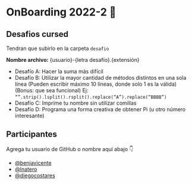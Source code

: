 # OnBoarding 2022-2 🚀

## Desafios cursed
Tendran que subirlo en la carpeta `desafio`

**Nombre archivo:** {usuario}-{letra desafío}.{extensión}

* Desafío A: Hacer la suma más difícil
* Desafío B: Utilizar la mayor cantidad de métodos distintos en una sola línea (Pueden escribir máximo 10 líneas, donde solo 1 es la válida)(Bonus: que sea funcional)
Ej: `“”.strip().lsplit().rsplit().replace(“A”).replace(“BBBB”)`
* Desafío C: Imprime tu nombre sin utilizar comillas
* Desafío D: Programa una forma creativa de obtener Pi (u otro número interesante)



## Participantes
Agrega tu usuario de GitHub o nombre aquí abajo 👇

- [@benjavicente](https://github.com/benjavicente)
- [@lnatero](https://github.com/lnatero)
- [@diegocostares](https://github.com/diegocostares)
